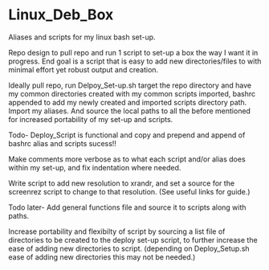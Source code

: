 # Linux_Deb_Box
Aliases and scripts for my linux bash set-up. 

Repo design to pull repo and run 1 script to set-up a box the way I want it in progress. End goal is a script that is easy to add new directories/files to with minimal effort yet robust output and creation.

Ideally pull repo, run Delpoy_Set-up.sh target the repo directory and have my common directories created with my common scripts imported, bashrc appended to add my newly created and imported scripts directory path. Import my aliases. And source the local paths to all the before mentioned for increased portability of my set-up and scripts.

Todo-
Deploy_Script is functional and copy and prepend and append of bashrc alias and scripts sucess!!

Make comments more verbose as to what each script and/or alias does within my set-up, and fix indentation where needed.

Write script to add new resolution to xrandr, and set a source for the screenrez script to change to that resolution. (See useful links for guide.)

Todo later-
Add general functions file and source it to scripts along with paths.

Increase portability and flexibilty of script by sourcing a list file of directories to be created to the deploy set-up script, to further increase the ease of adding new directories to script. (depending on Deploy_Setup.sh ease of adding new directories this may not be needed.)

